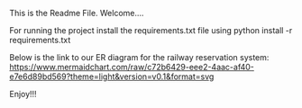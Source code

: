 This is the Readme File. Welcome....

For running the project install the requirements.txt file using python install -r requirements.txt

Below is the link to our ER diagram for the railway reservation system:
https://www.mermaidchart.com/raw/c72b6429-eee2-4aac-af40-e7e6d89bd569?theme=light&version=v0.1&format=svg

Enjoy!!!

